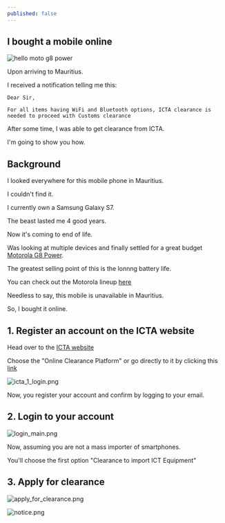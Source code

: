 ```yaml
---
published: false
---
```

## I bought a mobile online

![hello moto g8 power](https://github.com/codarrenvelvindron/codarrenvelvindron.github.io/raw/master/images/motorola-moto-g-power-r1.jpg)

Upon arriving to Mauritius.

I received a notification telling me this:
```
Dear Sir,

For all items having WiFi and Bluetooth options, ICTA clearance is needed to proceed with Customs clearance
```
After some time, I was able to get clearance from ICTA.

I'm going to show you how.

## Background

I looked everywhere for this mobile phone in Mauritius.

I couldn't find it.


I currently own a Samsung Galaxy S7.

The beast lasted me 4 good years.

Now it's coming to end of life.


Was looking at multiple devices and finally settled for a great budget [Motorola G8 Power](https://www.gsmarena.com/motorola_moto_g8_power-10052.php).

The greatest selling point of this is the lonnng battery life.

You can check out the Motorola lineup [here](https://www.androidauthority.com/best-motorola-phones-2-834231/)

Needless to say, this mobile is unavailable in Mauritius.

So, I bought it online.


## 1. Register an account on the ICTA website

Head over to the [ICTA website](https://www.icta.mu/)

Choose the "Online Clearance Platform" or go directly to it by clicking this [link](https://www.icta.mu/applyonline/)

![icta_1_login.png]({{site.baseurl}}/images/icta_1_login.png)

Now, you register your account and confirm by logging to your email.


## 2. Login to your account
![login_main.png]({{site.baseurl}}/images/login_main.png)

Now, assuming you are not a mass importer of smartphones.

You'll choose the first option "Clearance to import ICT Equipment"

## 3. Apply for clearance
![apply_for_clearance.png]({{site.baseurl}}/images/apply_for_clearance.png)


![notice.png]({{site.baseurl}}/images/notice.png)

